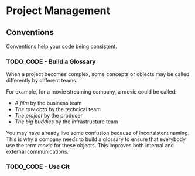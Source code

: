# Project Management

## Conventions

Conventions help your code being consistent.

### TODO_CODE - Build a Glossary

When a project becomes complex, some concepts or objects may be called differently by different teams.

For example, for a movie streaming company, a movie could be called:

- _A film_ by the business team
- _The raw data_ by the technical team
- _The project_ by the producer
- _The big buddies_ by the infrastructure team

You may have already live some confusion because of inconsistent naming.
This is why a company needs to build a glossary to ensure that everybody use the term _movie_ for these objects.
This improves both internal and external communications.

### TODO_CODE - Use Git
